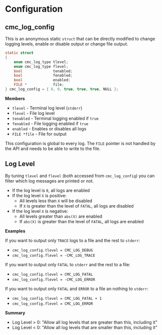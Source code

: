 # Configuration

## cmc_log_config

This is an anonymous static `struct` that can be directly modified to change logging levels, enable or disable output or change file output.

```c
static struct
{
    enum cmc_log_type tlevel;
    enum cmc_log_type flevel;
    bool              tenabled;
    bool              fenabled;
    bool              enabled;
    FILE *            file;
} cmc_log_config = { 0, 0, true, true, true, NULL };
```

__Members__

* `tlevel` - Terminal log level (`stderr`)
* `flevel` - File log level
* `tenabled` - Terminal logging enabled if `true`
* `fenabled` - File logging enabled if `true`
* `enabled` - Enables or disables all logs
* `FILE *file` - File for output

This configuration is global to every log. The `FILE` pointer is not handled by the API and needs to be able to write to the file.

## Log Level

By tuning `tlevel` and `flevel` (both accessed from `cmc_log_config`) you can filter which log messages are printed or not.

* If the log level is `0`, all logs are enabled
* If the log level `X` is positive:
    * All levels less than `X` will be disabled
    * If `X` is greater than the level of `FATAL`, all logs are disabled
* If the log level `X` is negative:
    * All levels greater than `abs(X)` are enabled
    * If `abs(X)` is greater than the level of `FATAL`, all logs are enabled

__Examples__

If you want to output only `TRACE` logs to a file and the rest to `stderr`:

* `cmc_log_config.tlevel = CMC_LOG_DEBUG`
* `cmc_log_config.flevel = -CMC_LOG_TRACE`

If you want to output only `FATAL` to `stderr` and the rest to a file:

* `cmc_log_config.tlevel = CMC_LOG_FATAL`
* `cmc_log_config.flevel = -CMC_LOG_ERROR`

If you want to output only `FATAL` and `ERROR` to a file an nothing to `stderr`:

* `cmc_log_config.tlevel = CMC_LOG_FATAL + 1`
* `cmc_log_config.flevel = CMC_LOG_ERROR`

__Summary__

* Log Level > 0: "Allow all log levels that are greater than this, including it"
* Log Level < 0: "Allow all log levels that are smaller than this, including it"
